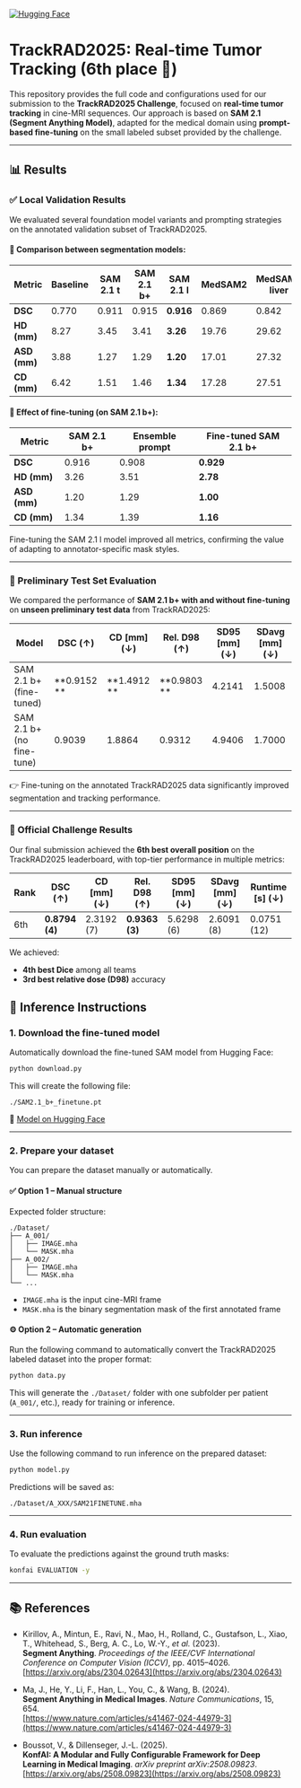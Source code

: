 [![Hugging Face](https://img.shields.io/badge/🤗%20Hugging%20Face-TrackRAD2025-yellow)](https://huggingface.co/VBoussot/Trackrad2025)

# TrackRAD2025: Real-time Tumor Tracking (6th place 🏅)

This repository provides the full code and configurations used for our submission to the **TrackRAD2025 Challenge**, focused on **real-time tumor tracking** in cine-MRI sequences.
Our approach is based on **SAM 2.1 (Segment Anything Model)**, adapted for the medical domain using **prompt-based fine-tuning** on the small labeled subset provided by the challenge.

---

## 📊 Results

### ✅ Local Validation Results

We evaluated several foundation model variants and prompting strategies on the annotated validation subset of TrackRAD2025.

#### 📌 Comparison between segmentation models:

| Metric         | Baseline | SAM 2.1 t | SAM 2.1 b+ | SAM 2.1 l | MedSAM2 | MedSAM2 liver | 
|----------------|----------|-----------|------------|-----------|---------|----------------|
| **DSC**        | 0.770    | 0.911     | 0.915      | **0.916** | 0.869   | 0.842          |
| **HD (mm)**    | 8.27     | 3.45      | 3.41       | **3.26**  | 19.76   | 29.62          |
| **ASD (mm)**   | 3.88     | 1.27      | 1.29       | **1.20**  | 17.01   | 27.32          |
| **CD (mm)**    | 6.42     | 1.51      | 1.46       | **1.34**  | 17.28   | 27.51          |

#### 📌 Effect of fine-tuning (on SAM 2.1 b+):

| Metric         | SAM 2.1 b+ | Ensemble prompt | Fine-tuned SAM 2.1 b+ |
|----------------|-----------|------------------|------------------------|
| **DSC**        | 0.916     | 0.908            | **0.929**              |
| **HD (mm)**    | 3.26      | 3.51             | **2.78**               |
| **ASD (mm)**   | 1.20      | 1.29             | **1.00**               |
| **CD (mm)**    | 1.34      | 1.39             | **1.16**               |

Fine-tuning the SAM 2.1 l model improved all metrics, confirming the value of adapting to annotator-specific mask styles.

---

### 🔬 Preliminary Test Set Evaluation

We compared the performance of **SAM 2.1 b+ with and without fine-tuning** on **unseen preliminary test data** from TrackRAD2025:

| Model                   | DSC (↑)        | CD [mm] (↓) | Rel. D98 (↑)   | SD95 [mm] (↓) | SDavg [mm] (↓) |
|-------------------------|----------------|-------------|----------------|----------------|----------------|
| SAM 2.1 b+ (fine-tuned) | **0.9152 **| **1.4912 **  | **0.9803 **  | 4.2141      | 1.5008      |
| SAM 2.1 b+ (no fine-tune)| 0.9039     | 1.8864      | 0.9312      | 4.9406      | 1.7000      |

👉 Fine-tuning on the annotated TrackRAD2025 data significantly improved segmentation and tracking performance.

---

### 🏁 Official Challenge Results

Our final submission achieved the **6th best overall position** on the TrackRAD2025 leaderboard, with top-tier performance in multiple metrics:

| Rank | DSC (↑)      | CD [mm] (↓) | Rel. D98 (↑) | SD95 [mm] (↓) | SDavg [mm] (↓) | Runtime [s] (↓) |
|------|--------------|-------------|--------------|----------------|----------------|-----------------|
| 6th  | **0.8794 (4)** | 2.3192 (7)  | **0.9363 (3)** | 5.6298 (6)     | 2.6091 (8)     | 0.0751 (12)     |

We achieved:
- **4th best Dice** among all teams
- **3rd best relative dose (D98)** accuracy
## 🚀 Inference Instructions

### 1. Download the fine-tuned model

Automatically download the fine-tuned SAM model from Hugging Face:

```bash
python download.py
```

This will create the following file:

```
./SAM2.1_b+_finetune.pt
```

🔗 [Model on Hugging Face](https://huggingface.co/VBoussot/Trackrad2025)

---

### 2. Prepare your dataset

You can prepare the dataset manually or automatically.

#### ✅ Option 1 – Manual structure

Expected folder structure:

```
./Dataset/
├── A_001/
│   ├── IMAGE.mha
│   └── MASK.mha
├── A_002/
│   ├── IMAGE.mha
│   └── MASK.mha
└── ...
```

- `IMAGE.mha` is the input cine-MRI frame  
- `MASK.mha` is the binary segmentation mask of the first annotated frame

#### ⚙️ Option 2 – Automatic generation

Run the following command to automatically convert the TrackRAD2025 labeled dataset into the proper format:

```bash
python data.py
```

This will generate the `./Dataset/` folder with one subfolder per patient (`A_001/`, etc.), ready for training or inference.

---

### 3. Run inference

Use the following command to run inference on the prepared dataset:

```bash
python model.py
```

Predictions will be saved as:

```
./Dataset/A_XXX/SAM21FINETUNE.mha
```

---

### 4. Run evaluation

To evaluate the predictions against the ground truth masks:

```bash
konfai EVALUATION -y
```

---

## 📚 References

- Kirillov, A., Mintun, E., Ravi, N., Mao, H., Rolland, C., Gustafson, L., Xiao, T., Whitehead, S., Berg, A. C., Lo, W.-Y., *et al.* (2023).  
  **Segment Anything**. *Proceedings of the IEEE/CVF International Conference on Computer Vision (ICCV)*, pp. 4015–4026.  
  [https://arxiv.org/abs/2304.02643](https://arxiv.org/abs/2304.02643)

- Ma, J., He, Y., Li, F., Han, L., You, C., & Wang, B. (2024).  
  **Segment Anything in Medical Images**. *Nature Communications*, 15, 654.  
  [https://www.nature.com/articles/s41467-024-44979-3](https://www.nature.com/articles/s41467-024-44979-3)

- Boussot, V., & Dillenseger, J.-L. (2025).  
  **KonfAI: A Modular and Fully Configurable Framework for Deep Learning in Medical Imaging**. *arXiv preprint arXiv:2508.09823*.  
  [https://arxiv.org/abs/2508.09823](https://arxiv.org/abs/2508.09823)


